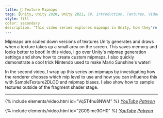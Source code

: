 ```yaml
---
title: 🔬 Texture Mipmaps
tags: [Unity, Unity 2020, Unity 2021, C#, Introduction, Textures, Video]
style: fill
color: secondary 
description: "This video series explores mipmaps in Unity, how they're generated, how to make your own, and how to use them."
---
```


Mipmaps are scaled down versions of textures Unity generates and draws when a texture takes up a small area on the screen. This saves memory and looks better to boot! In this video, I go over Unity's mipmap generation settings and show how to create custom mipmaps. I also quickly demonstrate a cool trick Nintendo used to make Mario Sunshine's water!

In the second video, I wrap up this series on mipmaps by investigating how the renderer chooses which mip level to use and how you can influence this with SampleTexture2DLOD and mipmap biases. I also show how to sample textures outside of the fragment shader stage.

***

{% include elements/video.html id="Vq5T4hu8NWM" %}
*[YouTube](https://youtu.be/Vq5T4hu8NWM) [Patreon](https://www.patreon.com/posts/files-basics-of-50994209)* 

{% include elements/video.html id="2G0Sime3OH0" %}
*[YouTube](https://youtu.be/2G0Sime3OH0) [Patreon](https://www.patreon.com/posts/files-mipmaps-2-51547707)* 